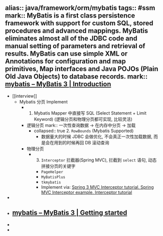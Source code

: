 alias:: java/framework/orm/mybatis
tags:: #ssm
mark:: MyBatis is a first class persistence framework with support for custom SQL, stored procedures and advanced mappings. **MyBatis eliminates almost all of the JDBC code and manual setting of parameters and retrieval of results.** MyBatis can use simple XML or Annotations for configuration and map primitives, Map interfaces and Java POJOs (Plain Old Java Objects) to database records.
mark:: [mybatis – MyBatis 3 | Introduction](https://mybatis.org/mybatis-3/)
-
- [[interview]]
  - Mybatis 分页 Implement
    - 1. Mybatis Mapper 中直接写 SQL (Select Statement + Limit Keyword)
      (逻辑分页和物理分页都可实现, 比较灵活)
    - 逻辑分页
      mark:: 一次性查询数据 -> 在内存中分页 -> 加载
      - collapsed:: true
        2. `RowBounds` (Mybatis Supported)
        - 数据量大的时候 JDBC 会做优化, 不会真正一次性加载数据, 而是会在用到的时候再回 DB 滚动查询
    - 物理分页
      - 3. `Interceptor` 拦截器(Spring MVC), 拦截到 `select` 语句, 动态拼接分页的关键字
        - `PageHelper`
        - `MyBatisPlus`
        - `tkmybatis`
        - Implement via: [Spring 3 MVC Interceptor tutorial. Spring MVC Interceptor example. Interceptor tutorial](https://www.viralpatel.net/spring-mvc-interceptor-example/)
-
- [mybatis – MyBatis 3 | Getting started](https://mybatis.org/mybatis-3/getting-started.html)
  -
-
-